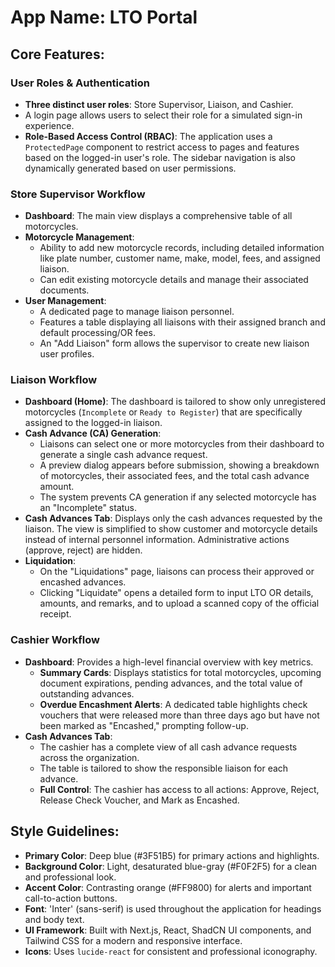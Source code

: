 # App Name: LTO Portal

## Core Features:

### User Roles & Authentication
- **Three distinct user roles**: Store Supervisor, Liaison, and Cashier.
- A login page allows users to select their role for a simulated sign-in experience.
- **Role-Based Access Control (RBAC)**: The application uses a `ProtectedPage` component to restrict access to pages and features based on the logged-in user's role. The sidebar navigation is also dynamically generated based on user permissions.

### Store Supervisor Workflow
- **Dashboard**: The main view displays a comprehensive table of all motorcycles.
- **Motorcycle Management**:
  - Ability to add new motorcycle records, including detailed information like plate number, customer name, make, model, fees, and assigned liaison.
  - Can edit existing motorcycle details and manage their associated documents.
- **User Management**:
  - A dedicated page to manage liaison personnel.
  - Features a table displaying all liaisons with their assigned branch and default processing/OR fees.
  - An "Add Liaison" form allows the supervisor to create new liaison user profiles.

### Liaison Workflow
- **Dashboard (Home)**: The dashboard is tailored to show only unregistered motorcycles (`Incomplete` or `Ready to Register`) that are specifically assigned to the logged-in liaison.
- **Cash Advance (CA) Generation**:
  - Liaisons can select one or more motorcycles from their dashboard to generate a single cash advance request.
  - A preview dialog appears before submission, showing a breakdown of motorcycles, their associated fees, and the total cash advance amount.
  - The system prevents CA generation if any selected motorcycle has an "Incomplete" status.
- **Cash Advances Tab**: Displays only the cash advances requested by the liaison. The view is simplified to show customer and motorcycle details instead of internal personnel information. Administrative actions (approve, reject) are hidden.
- **Liquidation**:
  - On the "Liquidations" page, liaisons can process their approved or encashed advances.
  - Clicking "Liquidate" opens a detailed form to input LTO OR details, amounts, and remarks, and to upload a scanned copy of the official receipt.

### Cashier Workflow
- **Dashboard**: Provides a high-level financial overview with key metrics.
  - **Summary Cards**: Displays statistics for total motorcycles, upcoming document expirations, pending advances, and the total value of outstanding advances.
  - **Overdue Encashment Alerts**: A dedicated table highlights check vouchers that were released more than three days ago but have not been marked as "Encashed," prompting follow-up.
- **Cash Advances Tab**:
  - The cashier has a complete view of all cash advance requests across the organization.
  - The table is tailored to show the responsible liaison for each advance.
  - **Full Control**: The cashier has access to all actions: Approve, Reject, Release Check Voucher, and Mark as Encashed.

## Style Guidelines:
- **Primary Color**: Deep blue (#3F51B5) for primary actions and highlights.
- **Background Color**: Light, desaturated blue-gray (#F0F2F5) for a clean and professional look.
- **Accent Color**: Contrasting orange (#FF9800) for alerts and important call-to-action buttons.
- **Font**: 'Inter' (sans-serif) is used throughout the application for headings and body text.
- **UI Framework**: Built with Next.js, React, ShadCN UI components, and Tailwind CSS for a modern and responsive interface.
- **Icons**: Uses `lucide-react` for consistent and professional iconography.
